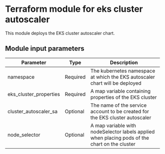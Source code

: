 # Terraform module for eks cluster autoscaler

This module deploys the EKS cluster autoscaler chart.

## Module input parameters

| Parameter              | Type     | Description                                                                           |
| ---------------------- |--------- | ------------------------------------------------------------------------------------- |
| namespace              | Required | The kubernetes namespace at which the EKS autoscaler chart will be deployed           |
| eks_cluster_properties | Required | A map variable containing properties of the EKS cluster                               |
| cluster_autoscaler_sa  | Optional | The name of the service account to be created for the EKS cluster autoscaler              |
| node_selector          | Optional | A map variable with nodeSelector labels applied when placing pods of the chart on the cluster |